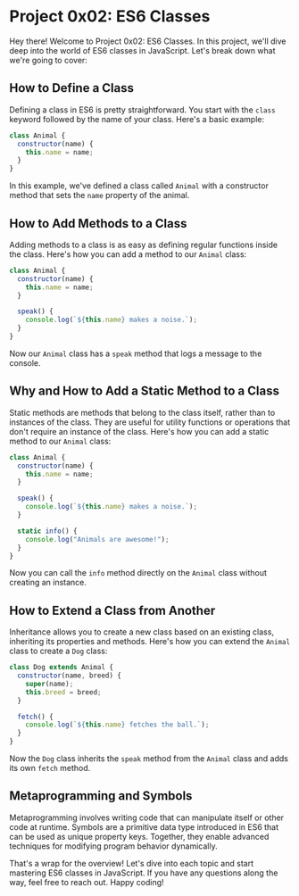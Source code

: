 # Project 0x02: ES6 Classes

Hey there! Welcome to Project 0x02: ES6 Classes. In this project, we'll dive deep into the world of ES6 classes in JavaScript. Let's break down what we're going to cover:

## How to Define a Class

Defining a class in ES6 is pretty straightforward. You start with the `class` keyword followed by the name of your class. Here's a basic example:

```javascript
class Animal {
  constructor(name) {
    this.name = name;
  }
}
```

In this example, we've defined a class called `Animal` with a constructor method that sets the `name` property of the animal.

## How to Add Methods to a Class

Adding methods to a class is as easy as defining regular functions inside the class. Here's how you can add a method to our `Animal` class:

```javascript
class Animal {
  constructor(name) {
    this.name = name;
  }

  speak() {
    console.log(`${this.name} makes a noise.`);
  }
}
```

Now our `Animal` class has a `speak` method that logs a message to the console.

## Why and How to Add a Static Method to a Class

Static methods are methods that belong to the class itself, rather than to instances of the class. They are useful for utility functions or operations that don't require an instance of the class. Here's how you can add a static method to our `Animal` class:

```javascript
class Animal {
  constructor(name) {
    this.name = name;
  }

  speak() {
    console.log(`${this.name} makes a noise.`);
  }

  static info() {
    console.log("Animals are awesome!");
  }
}
```

Now you can call the `info` method directly on the `Animal` class without creating an instance.

## How to Extend a Class from Another

Inheritance allows you to create a new class based on an existing class, inheriting its properties and methods. Here's how you can extend the `Animal` class to create a `Dog` class:

```javascript
class Dog extends Animal {
  constructor(name, breed) {
    super(name);
    this.breed = breed;
  }

  fetch() {
    console.log(`${this.name} fetches the ball.`);
  }
}
```

Now the `Dog` class inherits the `speak` method from the `Animal` class and adds its own `fetch` method.

## Metaprogramming and Symbols

Metaprogramming involves writing code that can manipulate itself or other code at runtime. Symbols are a primitive data type introduced in ES6 that can be used as unique property keys. Together, they enable advanced techniques for modifying program behavior dynamically.

That's a wrap for the overview! Let's dive into each topic and start mastering ES6 classes in JavaScript. If you have any questions along the way, feel free to reach out. Happy coding!
